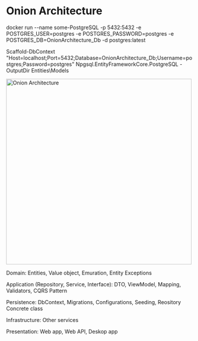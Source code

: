 <h1>Onion Architecture </h1>

<p> docker run --name some-PostgreSQL -p 5432:5432 -e POSTGRES_USER=postgres -e POSTGRES_PASSWORD=postgres -e POSTGRES_DB=OnionArchitecture_Db -d postgres:latest </p>

<p> Scaffold-DbContext "Host=localhost;Port=5432;Database=OnionArchitecture_Db;Username=postgres;Password=postgres" Npgsql.EntityFrameworkCore.PostgreSQL -OutputDir Entities\Models </p>


<img src="https://github.com/MehrajLatifli/Onion-Architecture/Assets/blob/master/Onion%20Architecture.png" alt="Onion Architecture" width="500">

<p> Domain: Entities, Value object, Emuration, Entity Exceptions </p>

<p> Application (Repository, Service, Interface): DTO, ViewModel, Mapping, Validators, CQRS Pattern </p>

<p> Persistence: DbContext, Migrations, Configurations, Seeding, Reository Concrete class </p>

<p> Infrastructure: Other services </p>

<p> Presentation: Web app, Web API, Deskop app </p>


